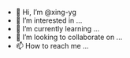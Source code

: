 - 👋 Hi, I’m @xing-yg
- 👀 I’m interested in ...
- 🌱 I’m currently learning ...
- 💞️ I’m looking to collaborate on ...
- 📫 How to reach me ...

<!---
xing-yg/xing-yg is a ✨ special ✨ repository because its `README.md` (this file) appears on your GitHub profile.
You can click the Preview link to take a look at your changes.
--->
